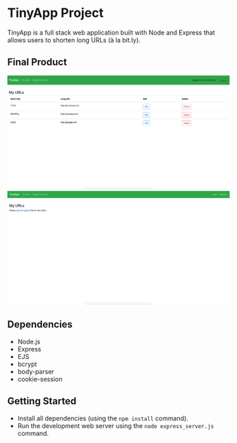# TinyApp Project

TinyApp is a full stack web application built with Node and Express that allows users to shorten long URLs (à la bit.ly).

## Final Product

!["Screenshot of URLS page when logged in."](https://github.com/cphung1/tinyapp/blob/master/docs/urls-page-logged.png)
!["Screenshot of URLS page when not logged in."](https://github.com/cphung1/tinyapp/blob/master/docs/urls-page-not-logged.png)

## Dependencies

- Node.js
- Express
- EJS
- bcrypt
- body-parser
- cookie-session

## Getting Started

- Install all dependencies (using the `npm install` command).
- Run the development web server using the `node express_server.js` command.